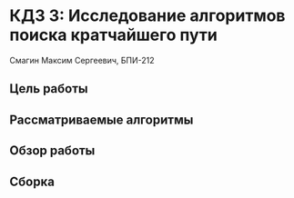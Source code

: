 # КДЗ 3: Исследование алгоритмов поиска кратчайшего пути

Смагин Максим Сергеевич, БПИ-212

## Цель работы

## Рассматриваемые алгоритмы

## Обзор работы

## Сборка
